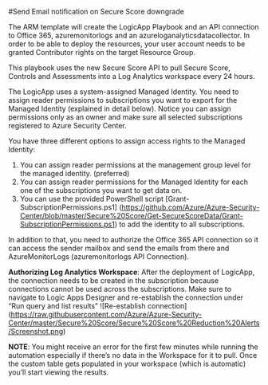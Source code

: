 #Send Email notification on Secure Score downgrade

The ARM template will create the LogicApp Playbook and an API connection to Office 365, azuremonitorlogs and an azureloganalyticsdatacollector. In order to be able to deploy the resources, your user account needs to be granted Contributor rights on the target Resource Group.

This playbook uses the new Secure Score API to pull Secure Score, Controls and Assessments into a Log Analytics workspace every 24 hours.

The LogicApp uses a system-assigned Managed Identity. You need to assign reader permissions to subscriptions you want to export for the Managed Identity (explained in detail below). Notice you can assign permissions only as an owner and make sure all selected subscriptions registered to Azure Security Center. 

You have three different options to assign access rights to the Managed Identity:
1.	You can assign reader permissions at the management group level for the managed identity. (preferred)
2.	You can assign reader permissions for the Managed Identity for each one of the subscriptions you want to get data on.
3.	You can use the provided PowerShell script [Grant-SubscriptionPermissions.ps1] (https://github.com/Azure/Azure-Security-Center/blob/master/Secure%20Score/Get-SecureScoreData/Grant-SubscriptionPermissions.ps1) to add the identity to all subscriptions.

In addition to that, you need to authorize the Office 365 API connection so it can access the sender mailbox and send the emails from there and AzureMonitorLogs (azuremonitorlogs API Connection).

**Authorizing Log Analytics Workspace**: After the deployment of LogicApp, the connection needs to be created in the subscription because connections cannot be used across the subscriptions. 
Make sure to navigate to Logic Apps Designer and re-establish the connection under “Run query and list results” ![Re-establish connection] (https://raw.githubusercontent.com/Azure/Azure-Security-Center/master/Secure%20Score/Secure%20Score%20Reduction%20Alerts/Screenshot.png)

**NOTE**: You might receive an error for the first few minutes while running the automation especially if there’s no data in the Workspace for it to pull. Once the custom table gets populated in your workspace (which is automatic) you’ll start viewing the results. 
